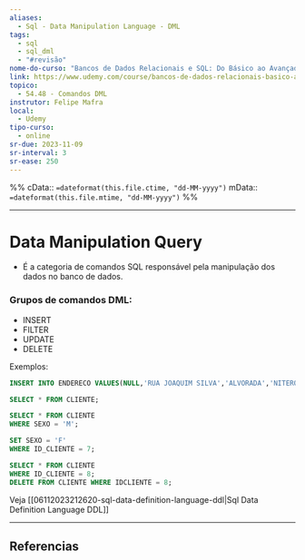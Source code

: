 ```yaml
---
aliases:
  - Sql - Data Manipulation Language - DML
tags:
  - sql
  - sql_dml
  - "#revisão"
nome-do-curso: "Bancos de Dados Relacionais e SQL: Do Básico ao Avançado"
link: https://www.udemy.com/course/bancos-de-dados-relacionais-basico-avancado/
topico:
  - 54.48 - Comandos DML
instrutor: Felipe Mafra
local:
  - Udemy
tipo-curso:
  - online
sr-due: 2023-11-09
sr-interval: 3
sr-ease: 250
---
```

%%
cData:: `=dateformat(this.file.ctime, "dd-MM-yyyy")`
mData:: `=dateformat(this.file.mtime, "dd-MM-yyyy")`
%%

___
# Data Manipulation Query

- É a categoria de comandos SQL responsável pela manipulação dos dados no banco de dados.

### Grupos de comandos DML:
- INSERT
- FILTER
- UPDATE
- DELETE

Exemplos:

```sql
INSERT INTO ENDERECO VALUES(NULL,'RUA JOAQUIM SILVA','ALVORADA','NITEROI','RJ',7);
```

```sql
SELECT * FROM CLIENTE;
```

```sql
SELECT * FROM CLIENTE
WHERE SEXO = 'M';
```

```sql
SET SEXO = 'F'
WHERE ID_CLIENTE = 7;
```

```sql
SELECT * FROM CLIENTE
WHERE ID_CLIENTE = 8;
DELETE FROM CLIENTE WHERE IDCLIENTE = 8;
```

Veja [[06112023212620-sql-data-definition-language-ddl|Sql Data Definition Language DDL]]

---
## Referencias